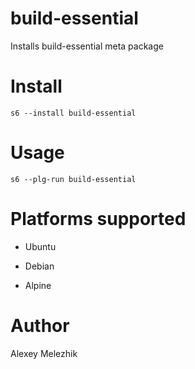 # build-essential

Installs build-essential meta package

# Install

    s6 --install build-essential

# Usage

    s6 --plg-run build-essential

# Platforms supported

* Ubuntu

* Debian

* Alpine

# Author

Alexey Melezhik
